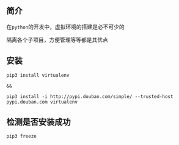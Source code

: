 ## 简介

在`python`的开发中，虚拟环境的搭建是必不可少的

隔离各个子项目，方便管理等等都是其优点

## 安装

```
pip3 install virtualenv 

&&

pip3 install -i http://pypi.douban.com/simple/ --trusted-host pypi.douban.com virtualenv

```

## 检测是否安装成功

```
pip3 freeze
```